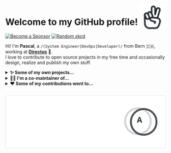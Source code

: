 <!-- HELO from the other side! -->

<a href="https://iconoir.com">
  <picture>
    <source media="(prefers-color-scheme: dark)" srcset="./data/peace-hand-dark.svg">
    <img alt="Peace Hand" align="right" width="16%" src="./data/peace-hand-light.svg">
  </picture>
</a>

# Welcome to my GitHub profile! 

[![Become a Sponsor](https://img.shields.io/static/v1?label=Become%20a%20Sponsor&message=<3&logo=github&color=D87CAC)](https://github.com/sponsors/paescuj)
[![Random xkcd](https://img.shields.io/static/v1?label=Need%20a%20little%20distraction%3F&message=%3A-\)&logo=data:image/png;base64,iVBORw0KGgoAAAANSUhEUgAAACAAAAAgCAAAAABWESUoAAAAAW9yTlQBz6J3mgAAAQpJREFUOMuFksGRAjEMBFsXifwjPIgAyIAQSIMoePK8zWTuIdmWt7Y415Zsy1rNSCP4Zxn6/v4TezMza8cxkryfXfsVAUu0dAW4lgDPl0zhNRsg5Y+K04qHoVJJ3AbeqELVlVR+C68Void3CskR4NIolsEBSzwQ2CA0OTiYmYEDbPG+Lb3xWnlSKBCLakdlQjMIsS6z7xeACGgbwHYkpyV/xVdAVOahBX2nxY2yRaO86+RhIM5VzW7WaAWWS95tujUSM4dgCOF96yPXZUzJ3gDvVCz7wGkUAS+eT17LnMJHMwXcbvOMxtN0Sh2Dg0bdecBjYux+leAsnTv7nKgugnY2tJgTgJVbcX9bf3OTN7JOWfWeAAAAAElFTkSuQmCC&color=008DD5)](https://c.xkcd.com/random/comic/)

Hi! I'm **Pascal**, a `/(System Engineer|DevOps|Developer)/` from Bern <span title="Switzerland">🇨🇭</span>, working at [**Directus**](https://directus.io) 🐰.<br> 
I love to contribute to open source projects in my free time and occasionally design, realize and publish my own stuff.

<!-- references:start -->

<details><summary><strong>✨ Some of my own projects...</strong></summary>
<p><ul>
<table><tr><td width="500px">
<p>

<a href="https://github.com/paescuj">paescuj</a> / <a href="https://github.com/paescuj/jaa"><b>jaa</b></a>

</p>

> Job Application Assistant - Keep track of your ongoing job applications and impress your future employer with a unique way of applying

[![License of jaa](https://img.shields.io/static/v1?label=License&message=MIT&color=green)](https://github.com/paescuj/jaa/blob/main/LICENSE)
[![Top language of jaa](https://img.shields.io/static/v1?label=JavaScript&message=90%25&color=f1e05a)](https://github.com/paescuj/jaa)

</td></tr></table>
<table><tr><td width="500px">
<p>

<a href="https://github.com/paescuj">paescuj</a> / <a href="https://github.com/paescuj/universe"><b>universe</b></a>

</p>

> My god, it's full of stars

[![License of universe](https://img.shields.io/static/v1?label=License&message=MIT&color=green)](https://github.com/paescuj/universe/blob/main/LICENSE)
[![Top language of universe](https://img.shields.io/static/v1?label=Go&message=100%25&color=00ADD8)](https://github.com/paescuj/universe)

</td></tr></table>
<details><summary><strong>Show me more...</strong></summary>
<p>

<a href="https://github.com/paescuj">paescuj</a> / <a href="https://github.com/paescuj/ctrlc-wrapper"><b>ctrlc-wrapper</b></a>
<br>Wrapper enabling to send CTRL+C signal to child process

<a href="https://github.com/paescuj">paescuj</a> / <a href="https://github.com/paescuj/latex-cv"><b>latex-cv</b></a>
<br>LaTeX CV Template
</p>
</details>
</ul></p>
</details>

<details><summary><strong>👨‍💻 I'm a co-maintainer of...</strong></summary>
<p><ul>
<table><tr><td width="500px">
<p>

<a href="https://github.com/open-cli-tools">open-cli-tools</a> / <a href="https://github.com/open-cli-tools/concurrently"><b>concurrently</b></a>

</p>

> Run commands concurrently. Like `npm run watch-js & npm run watch-less` but better.

[![Stars of concurrently on GitHub](https://img.shields.io/static/v1?label=Stars&message=6.6K&color=blue&logo=github)](https://github.com/open-cli-tools/concurrently)
[![Weekly downloads of concurrently on NPM](https://img.shields.io/static/v1?label=Downloads&message=4.3M%2Fweek&color=brightgreen&logo=npm)](https://www.npmjs.com/package/concurrently)
[![Dependent repos of concurrently](https://img.shields.io/static/v1?label=Used%20by&message=1.0M&color=blue&logo=githubactions&logoColor=white)](https://github.com/open-cli-tools/concurrently/network/dependents)
[![Top language of concurrently](https://img.shields.io/static/v1?label=TypeScript&message=94%25&color=3178c6)](https://github.com/open-cli-tools/concurrently)

</td></tr></table>
<table><tr><td width="500px">
<p>

<a href="https://github.com/iconoir-icons">iconoir-icons</a> / <a href="https://github.com/iconoir-icons/iconoir"><b>iconoir</b></a>

</p>

> An open source icons library with 1500+ icons, supporting React, React Native, Flutter, Vue, Figma, and Framer.

[![Stars of iconoir on GitHub](https://img.shields.io/static/v1?label=Stars&message=3.6K&color=blue&logo=github)](https://github.com/iconoir-icons/iconoir)
[![Weekly downloads of iconoir on NPM](https://img.shields.io/static/v1?label=Downloads&message=1.3K%2Fweek&color=brightgreen&logo=npm)](https://www.npmjs.com/package/iconoir)
[![Top language of iconoir](https://img.shields.io/static/v1?label=TypeScript&message=60%25&color=3178c6)](https://github.com/iconoir-icons/iconoir)

</td></tr></table>
<table><tr><td width="500px">
<p>

<a href="https://github.com/fkirc">fkirc</a> / <a href="https://github.com/fkirc/skip-duplicate-actions"><b>skip-duplicate-actions</b></a>

</p>

> Save time and cost when using GitHub Actions

[![Stars of skip-duplicate-actions on GitHub](https://img.shields.io/static/v1?label=Stars&message=419&color=blue&logo=github)](https://github.com/fkirc/skip-duplicate-actions)
[![Dependent repos of skip-duplicate-actions](https://img.shields.io/static/v1?label=Used%20by&message=6.9K&color=blue&logo=githubactions&logoColor=white)](https://github.com/fkirc/skip-duplicate-actions/network/dependents)
[![Top language of skip-duplicate-actions](https://img.shields.io/static/v1?label=TypeScript&message=100%25&color=3178c6)](https://github.com/fkirc/skip-duplicate-actions)

</td></tr></table>
</ul></p>
</details>

<details><summary><strong>❤️ Some of my contributions went to...</strong></summary>
<p><ul>
<table><tr><td width="500px">
<p>

<a href="https://github.com/directus-community">directus-community</a> / <a href="https://github.com/directus-community/awesome-directus"><b>awesome-directus</b></a>
<br><sub>(contributed with <a href="https://github.com/directus-community/awesome-directus/pulls?q=author:paescuj+is:merged">7 merged pull requests</a>)</sub>
</p>

> A curated list of awesome things related to Directus

[![Stars of awesome-directus on GitHub](https://img.shields.io/static/v1?label=Stars&message=422&color=blue&logo=github)](https://github.com/directus-community/awesome-directus)

</td></tr></table>
<details><summary><strong>Show me more...</strong></summary>
<p>

<a href="https://github.com/wojtekmaj">wojtekmaj</a> / <a href="https://github.com/wojtekmaj/react-pdf"><b>react-pdf</b></a> <sup>(<a href="https://github.com/wojtekmaj/react-pdf/pulls?q=author:paescuj+is:merged">5&nbsp;merged pull requests</a>)</sup>
<br>Display PDFs in your React app as easily as if they were images.

<a href="https://github.com/MishaKav">MishaKav</a> / <a href="https://github.com/MishaKav/jest-coverage-comment"><b>jest-coverage-comment</b></a> <sup>(<a href="https://github.com/MishaKav/jest-coverage-comment/pulls?q=author:paescuj+is:merged">3&nbsp;merged pull requests</a>)</sup>
<br>Comments a pull request or commit with the jest code coverage badge, full report and tests summary

<a href="https://github.com/pnpm">pnpm</a> / <a href="https://github.com/pnpm/pnpm"><b>pnpm</b></a> <sup>(<a href="https://github.com/pnpm/pnpm/pulls?q=author:paescuj+is:merged">2&nbsp;merged pull requests</a>)</sup>
<br>Fast, disk space efficient package manager

<a href="https://github.com/chdsbd">chdsbd</a> / <a href="https://github.com/chdsbd/kodiak"><b>kodiak</b></a> <sup>(<a href="https://github.com/chdsbd/kodiak/pulls?q=author:paescuj+is:merged">2&nbsp;merged pull requests</a>)</sup>
<br>🔮 A bot to automatically update and merge GitHub PRs
</p>
</details>
</ul></p>
</details>
<!-- references:end -->

##

<a href="https://github.com/anuraghazra/github-readme-stats">
  <picture>
    <source media="(prefers-color-scheme: dark)" srcset="./data/stats-dark.svg">
    <img alt="Pascal's GitHub Statistics" src="./data/stats-light.svg">
  </picture>
</a>
